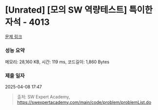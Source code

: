 # [Unrated] [모의 SW 역량테스트] 특이한 자석 - 4013 

[문제 링크](https://swexpertacademy.com/main/code/problem/problemDetail.do?contestProbId=AWIeV9sKkcoDFAVH) 

### 성능 요약

메모리: 28,160 KB, 시간: 119 ms, 코드길이: 1,860 Bytes

### 제출 일자

2025-04-08 17:47



> 출처: SW Expert Academy, https://swexpertacademy.com/main/code/problem/problemList.do